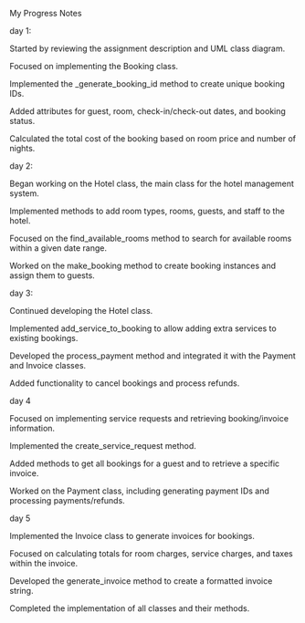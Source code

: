 My Progress Notes


day 1:

Started by reviewing the assignment description and UML class diagram.    

Focused on implementing the Booking class.    

Implemented the _generate_booking_id method to create unique booking IDs.    

Added attributes for guest, room, check-in/check-out dates, and booking status.    

Calculated the total cost of the booking based on room price and number of nights.    


day 2:

Began working on the Hotel class, the main class for the hotel management system.    

Implemented methods to add room types, rooms, guests, and staff to the hotel.    

Focused on the find_available_rooms method to search for available rooms within a given date range.    

Worked on the make_booking method to create booking instances and assign them to guests.    

day 3:

Continued developing the Hotel class.    

Implemented add_service_to_booking to allow adding extra services to existing bookings.    

Developed the process_payment method and integrated it with the Payment and Invoice classes.    

Added functionality to cancel bookings and process refunds.    


day 4

Focused on implementing service requests and retrieving booking/invoice information.    

Implemented the create_service_request method.    

Added methods to get all bookings for a guest and to retrieve a specific invoice.    

Worked on the Payment class, including generating payment IDs and processing payments/refunds.    


day 5

Implemented the Invoice class to generate invoices for bookings.    

Focused on calculating totals for room charges, service charges, and taxes within the invoice.    

Developed the generate_invoice method to create a formatted invoice string.    

Completed the implementation of all classes and their methods.    


